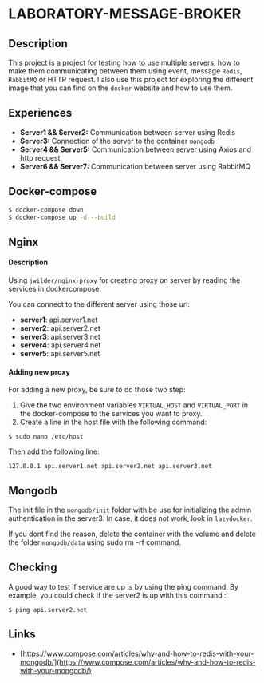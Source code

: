 # LABORATORY-MESSAGE-BROKER

## Description

This project is a project for testing how to use multiple servers, how to make them communicating between them using event, message `Redis`, `RabbitMQ` or HTTP request. I also use this project for exploring the different image that you can find on the `docker` website and how to use them.

## Experiences

- **Server1 && Server2:** Communication between server using Redis
- **Server3:** Connection of the server to the container `mongodb`
- **Server4 && Server5:** Communication between server using Axios and http request
- **Server6 && Server7:** Communication between server using RabbitMQ

## Docker-compose

```bash
$ docker-compose down
$ docker-compose up -d --build
```

## Nginx

#### Description

Using `jwilder/nginx-proxy` for creating proxy on server by reading the services in dockercompose.

You can connect to the different server using those url:

- **server1**: api.server1.net
- **server2**: api.server2.net
- **server3**: api.server3.net
- **server4**: api.server4.net
- **server5**: api.server5.net

#### Adding new proxy

For adding a new proxy, be sure to do those two step:

1. Give the two environment variables `VIRTUAL_HOST` and `VIRTUAL_PORT` in the docker-compose to the services you want to proxy.
2. Create a line in the host file with the following command:

```
$ sudo nano /etc/host
```

Then add the following line:

```
127.0.0.1 api.server1.net api.server2.net api.server3.net
```

## Mongodb

The init file in the `mongodb/init` folder with be use for initializing the admin authentication in the server3. In case, it does not work, look in `lazydocker`.

If you dont find the reason, delete the container with the volume and delete the folder `mongodb/data` using sudo rm -rf command.

## Checking

A good way to test if service are up is by using the ping command.
By example, you could check if the server2 is up with this command :

```
$ ping api.server2.net
```

## Links

- [https://www.compose.com/articles/why-and-how-to-redis-with-your-mongodb/](https://www.compose.com/articles/why-and-how-to-redis-with-your-mongodb/)
